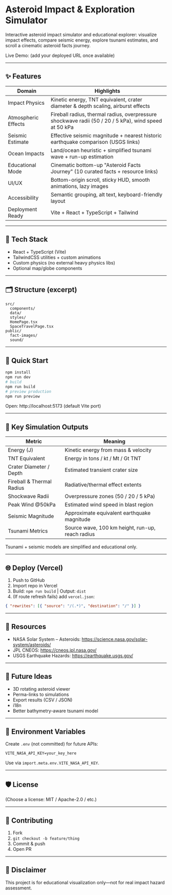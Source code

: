 # Asteroid Impact & Exploration Simulator

Interactive asteroid impact simulator and educational explorer: visualize impact effects, compare seismic energy, explore tsunami estimates, and scroll a cinematic asteroid facts journey.

Live Demo: (add your deployed URL once available)

---

## ✨ Features

| Domain              | Highlights                                                                                            |
| ------------------- | ----------------------------------------------------------------------------------------------------- |
| Impact Physics      | Kinetic energy, TNT equivalent, crater diameter & depth scaling, airburst effects                     |
| Atmospheric Effects | Fireball radius, thermal radius, overpressure shockwave radii (50 / 20 / 5 kPa), wind speed at 50 kPa |
| Seismic Estimate    | Effective seismic magnitude + nearest historic earthquake comparison (USGS links)                     |
| Ocean Impacts       | Land/ocean heuristic + simplified tsunami wave + run-up estimation                                    |
| Educational Mode    | Cinematic bottom-up "Asteroid Facts Journey" (10 curated facts + resource links)                      |
| UI/UX               | Bottom-origin scroll, sticky HUD, smooth animations, lazy images                                      |
| Accessibility       | Semantic grouping, alt text, keyboard-friendly layout                                                 |
| Deployment Ready    | Vite + React + TypeScript + Tailwind                                                                  |

---

## 🧠 Tech Stack

- React + TypeScript (Vite)
- TailwindCSS utilities + custom animations
- Custom physics (no external heavy physics libs)
- Optional map/globe components

---

## 🗂 Structure (excerpt)

```
src/
  components/
  data/
  styles/
  HomePage.tsx
  SpaceTravelPage.tsx
public/
  fact-images/
  sound/
```

---

## 🚀 Quick Start

```bash
npm install
npm run dev
# build
npm run build
# preview production
npm run preview
```

Open: http://localhost:5173 (default Vite port)

---

## 🔬 Key Simulation Outputs

| Metric                    | Meaning                                          |
| ------------------------- | ------------------------------------------------ |
| Energy (J)                | Kinetic energy from mass & velocity              |
| TNT Equivalent            | Energy in tons / kt / Mt / Gt TNT                |
| Crater Diameter / Depth   | Estimated transient crater size                  |
| Fireball & Thermal Radius | Radiative/thermal effect extents                 |
| Shockwave Radii           | Overpressure zones (50 / 20 / 5 kPa)             |
| Peak Wind @50kPa          | Estimated wind speed in blast region             |
| Seismic Magnitude         | Approximate equivalent earthquake magnitude      |
| Tsunami Metrics           | Source wave, 100 km height, run-up, reach radius |

Tsunami + seismic models are simplified and educational only.

---

## 🌐 Deploy (Vercel)

1. Push to GitHub
2. Import repo in Vercel
3. Build: `npm run build` | Output: `dist`
4. (If route refresh fails) add `vercel.json`:

```json
{ "rewrites": [{ "source": "/(.*)", "destination": "/" }] }
```

---

## 🔗 Resources

- NASA Solar System – Asteroids: https://science.nasa.gov/solar-system/asteroids/
- JPL CNEOS: https://cneos.jpl.nasa.gov/
- USGS Earthquake Hazards: https://earthquake.usgs.gov/

---

## 🧩 Future Ideas

- 3D rotating asteroid viewer
- Perma-links to simulations
- Export results (CSV / JSON)
- i18n
- Better bathymetry-aware tsunami model

---

## 🔐 Environment Variables

Create `.env` (not committed) for future APIs:

```
VITE_NASA_API_KEY=your_key_here
```

Use via `import.meta.env.VITE_NASA_API_KEY`.

---

## 🛡️ License

(Choose a license: MIT / Apache-2.0 / etc.)

---

## 🤝 Contributing

1. Fork
2. `git checkout -b feature/thing`
3. Commit & push
4. Open PR

---

## 📣 Disclaimer

This project is for educational visualization only—not for real impact hazard assessment.

